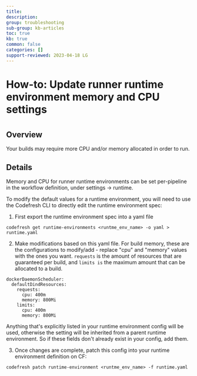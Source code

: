 ```yaml
---
title: 
description: 
group: troubleshooting
sub-group: kb-articles
toc: true
kb: true
common: false
categories: []
support-reviewed: 2023-04-18 LG
---
```


# How-to: Update runner runtime environment memory and CPU settings

#

## Overview

Your builds may require more CPU and/or memory allocated in order to run.

## Details

Memory and CPU for runner runtime environments can be set per-pipeline in the
workflow definition, under settings -> runtime.

To modify the default values for a runtime environment, you will need to use
the Codefresh CLI to directly edit the runtime environment spec:

  1. First export the runtime environment spec into a yaml file

`codefresh get runtime-environments <runtme_env_name> -o yaml > runtime.yaml`

  2. Make modifications based on this yaml file. For build memory, these are the configurations to modify/add - replace "cpu" and "memory" values with the ones you want. `requests` is the amount of resources that are guaranteed per build, and `limits is` the maximum amount that can be allocated to a build.

    
    
    dockerDaemonScheduler:
      defaultDindResources:
        requests:
          cpu: 400m
          memory: 800Mi
        limits:
          cpu: 400m
          memory: 800Mi
    

Anything that's explicitly listed in your runtime environment config will be
used, otherwise the setting will be inherited from a parent runtime
environment. So if these fields don't already exist in your config, add them.

  3. Once changes are complete, patch this config into your runtime environment definition on CF:

`codefresh patch runtime-environment <runtme_env_name> -f runtime.yaml`

